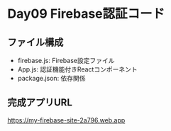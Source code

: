 # Day09 Firebase認証コード

## ファイル構成
- firebase.js: Firebase設定ファイル
- App.js: 認証機能付きReactコンポーネント
- package.json: 依存関係

## 完成アプリURL
https://my-firebase-site-2a796.web.app
